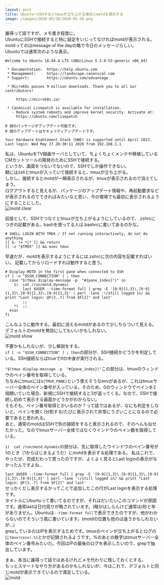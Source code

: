 ```yaml
---
layout: post
title: UbuntuへSSHするとtmuxが立ち上がる場合にmotdを表示する
image: /images/2020-05/28/2020-05-28.png
---
```


誰得って話ですが、メモ書き程度に。  
UbuntuにSSHで接続すると特に設定をいじってなければmotdが表示される。  
motdってのはmessage of the dayの略で今日のメッセージらしい。  
Ubuntuでは通常次のような表示。  

``` console
Welcome to Ubuntu 18.04.4 LTS (GNU/Linux 5.3.0-53-generic x86_64)

 * Documentation:  https://help.ubuntu.com
 * Management:     https://landscape.canonical.com
 * Support:        https://ubuntu.com/advantage

 * MicroK8s passes 9 million downloads. Thank you to all our contributors!

     https://microk8s.io/

 * Canonical Livepatch is available for installation.
   - Reduce system reboots and improve kernel security. Activate at:
     https://ubuntu.com/livepatch

0 個のパッケージがアップデート可能です。
0 個のアップデートはセキュリティアップデートです。

Your Hardware Enablement Stack (HWE) is supported until April 2023.
Last login: Wed May 27 20:30:11 2020 from 192.168.1.1
```

私は、UbuntuをTV録画サーバとしていて、ちょくちょくメンテや移植しているCMカットツールの開発のためにSSHで接続する。  
というか、画面をつないでないので、SSHでしか操作できない。  
鯖にはzshとtmuxが入っていて接続すると、tmuxが立ち上がる。  
しかし、接続するとmotdが一瞬表示されるが、tmuxが表示されるので消えてしまう。  
ログアウトすると見えるが、パッケージのアップデート情報や、再起動要求などが表示されるのでできればみたいなと思い、今の環境でも最初に表示されるようにすることにした。  
<img src="{{ site.baseurl }}/images/2020-05/28/motd-clear.gif" alt="motd clear"/>


前提として、SSHでつなぐとtmuxが立ち上がるようにしているので、.zshrcにつぎの記載がある。bashを使ってる人は.bashrcに書いてあるのかな。

``` shell
# SHELL LOGIN WITH TMUX / If not running interactively, do not do anything
[[ $- != *i* ]] && return
[[ -z "$TMUX" ]] && exec tmux
```

早速だが、motdを表示するようにするには.zshrcに次の内容を記載すればいい。
記載してからリロードすれば動作すると思う。

``` shell
# Display MOTD in the first pane when connected to SSH
if [ -n "$SSH_CONNECTION" ] ; then
  case "$(tmux display-message -p  "#{pane_index}")" in
    1)  cat /run/motd.dynamic
        last $USER --time-format full | grep -E '[0-9]{1,3}\.[0-9]{1,3}\.[0-9]{1,3}\.[0-9]{1,3}' | perl -lane '!/still logged in/ && print "Last login: @F[3..7] from $F[2]" and last'
        ;;
    *)  ;;
  esac
fi
```
こんなふうに動作する。最初に消えるmotdがあるので少しちらついて見える。デフォルトのmotdを無効にしてもいいかもしれない。  
<img src="{{ site.baseurl }}/images/2020-05/28/motd-fix.gif" alt="motd show"/>

不要かもしれないが、少し解説をする。  
`if [ -n "$SSH_CONNECTION" ] ; then`の部分が、SSH接続かどうかを判定している。SSH接続ならばtrueでifの中身が実行される。  

`"$(tmux display-message -p  "#{pane_index})"`この部分は、tmuxのウィンドウのペイン番号を取得している。  
ちなみにtmuxには`${TMUX_PANE}`という使えそうなenvがあるが、これはtmuxサーバー全体のペイン番号が入っている。そのため、0のウィンドウでペインを2個開いていた場合、新規にSSHで接続すると3が返ってくる。なので、SSHで接続し初めて表示する画面かどうかがわからない。  
そもそも、ペイン番号取得とかいるのか？って話ではあるが、なにも判定をしないと、ペインを開く(分割する)たびに表示されて非常にうざいことになるので必要であると思われる。  
あと、通常のmotdはSSHで別の接続をすると表示されるので、そのへんも似せたかった。なのでtmuxサーバー全体ではなくウインドウのペイン数を取得している。  

`1)  cat /run/motd.dynamic`の部分は、先に取得したウインドウのペイン番号が1のとき（1からはじまるようだ）にmotdを表示する処理である。 
私はこれで、やったぜ、完成だわって思ったのですが、よくよく見るとLast loginの表示がなかったんですよね… 

`last $USER --time-format full | grep -E '[0-9]{1,3}\.[0-9]{1,3}\.[0-9]{1,3}\.[0-9]{1,3}' | perl -lane '!/still logged in/ && print "Last login: @F[3..7] from $F[2]" and last'`  
せっかくだし表示するかってことで追加したこの行がLast loginを表示する処理です。  
タイトルにUbuntuって書いてるのですが、それはだいたいこのコマンドが原因です。通常lastは日付周りが略されています。(略かはしらんけど通常は)秒と年がありません。Ubuntuは`--time-format full`で表示できたのですが、他がわからないのでそういう風に書いています。(motdの位置も他のは違うかもしれないが…)  
grepしているのはIPを表示するためです。tmuxのペインが立ち上がるとログのに`tmux(xxxx).%1`とかが記録されるようです。%のあとの数字はtmuxサーバー全体のペイン番号みたいだ。今回はIPの最後のログを表示したいので、grepで抽出しています。

まぁ、本当に誰得って話ではあるけれどメモ代わりに残しておくとする。  
もっとスマートなやり方があるのかもしれないが、今はこれで、デフォルトと同じmotdが表示できているので満足している。  
<img src="{{ site.baseurl }}/images/2020-05/28/2020-05-28.png" alt="motd"/>

